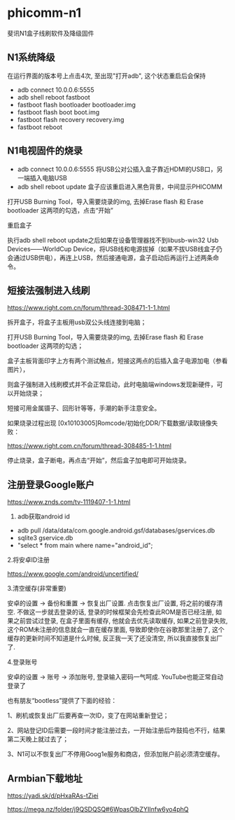 # phicomm-n1
斐讯N1盒子线刷软件及降级固件

## N1系统降级
在运行界面的版本号上点击4次, 至出现"打开adb", 这个状态重启后会保持
* adb connect 10.0.0.6:5555
* adb shell reboot fastboot
* fastboot flash bootloader bootloader.img
* fastboot flash boot boot.img
* fastboot flash recovery recovery.img
* fastboot reboot

## N1电视固件的烧录
* adb connect 10.0.0.6:5555
将USB公对公插入盒子靠近HDMI的USB口，另一端插入电脑USB
* adb shell reboot update
盒子应该重启进入黑色背景，中间显示PHICOMM

打开USB Burning Tool，导入需要烧录的img, 去掉Erase flash 和 Erase bootloader 这两项的勾选，点击“开始”

重启盒子

执行adb shell reboot update之后如果在设备管理器找不到libusb-win32 Usb Devices——WorldCup Device，将USB线和电源拔掉（如果不拔USB线盒子仍会通过USB供电），再连上USB，然后接通电源，盒子启动后再运行上述两条命令。

## 短接法强制进入线刷
https://www.right.com.cn/forum/thread-308471-1-1.html

拆开盒子，将盒子主板用usb双公头线连接到电脑；

打开USB Burning Tool，导入需要烧录的img, 去掉Erase flash 和 Erase bootloader 这两项的勾选；

盒子主板背面印字上方有两个测试触点，短接这两点的后插入盒子电源加电（参看图片），

则盒子强制进入线刷模式并不会正常启动，此时电脑端windows发现新硬件，可以开始烧录；

短接可用金属镊子、回形针等等，手潮的新手注意安全。

如果烧录过程出现 [0x10103005]Romcode/初始化DDR/下载数据/读取镜像失败：

https://www.right.com.cn/forum/thread-308485-1-1.html

停止烧录，盒子断电，再点击“开始”，然后盒子加电即可开始烧录。


## 注册登录Google账户
https://www.znds.com/tv-1119407-1-1.html

1. adb获取android id

* adb pull /data/data/com.google.android.gsf/databases/gservices.db
* sqlite3 gservice.db
* "select * from main where name="android_id";

2.将安卓ID注册

https://www.google.com/android/uncertified/

3.清空缓存(非常重要)

安卓的设置 -> 备份和重置 -> 恢复出厂设置. 点击恢复出厂设置, 将之前的缓存清空. 不做这一步就去登录的话, 登录的时候框架会先检查此ROM是否已经注册, 如果之前尝试过登录, 在盒子里面有缓存, 他就会去优先读取缓存, 如果之前登录失败, 这个ROM未注册的信息就会一直在缓存里面, 导致即使你在谷歌那里注册了, 这个缓存的更新时间不知道是什么时候, 反正我一天了还没清空, 所以我直接恢复出厂了.

4.登录账号

安卓的设置 -> 账号 -> 添加账号, 登录输入密码一气呵成. YouTube也能正常自动登录了


也有朋友“bootless”提供了下面的经验：

1、刷机或恢复出厂后要再查一次ID，变了在网站重新登记；

2、网站登记ID后需要一段时间才能注册过去，一开始注册后咋鼓捣也不行，结果第二天晚上就过去了；

3、N1可以不恢复出厂不停用Goog1e服务和商店，但添加账户前必须清空缓存。

## Armbian下载地址
https://yadi.sk/d/pHxaRAs-tZiei

https://mega.nz/folder/j9QSDQSQ#6WpasOlbZYIInfw6yo4phQ
